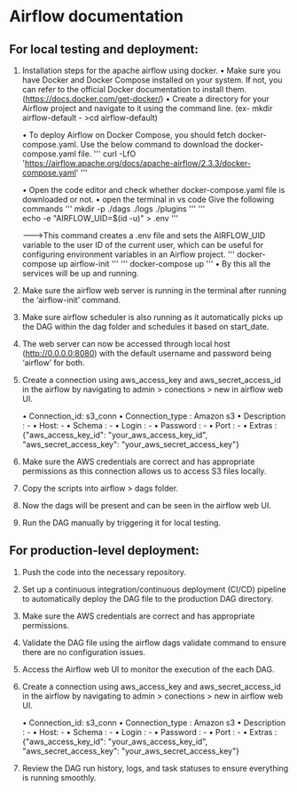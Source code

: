 # Airflow documentation

## For local testing and deployment:

1. Installation steps for the apache airflow using docker.
    • Make sure you have Docker and Docker Compose installed on your system. If not, you can refer to the official Docker documentation to install them. (https://docs.docker.com/get-docker/)
    • Create a directory for your Airflow project and navigate to it using the command line. (ex- mkdir airflow-default - >cd  airflow-default)

    • To deploy Airflow on Docker Compose, you should fetch docker-compose.yaml.
      Use the below command to download the docker-compose.yaml file.
      '''
      curl -LfO 'https://airflow.apache.org/docs/apache-airflow/2.3.3/docker-compose.yaml'
      '''
      
      
    • Open the code editor and check whether docker-compose.yaml file is downloaded or not.
    • open the terminal in vs code 
      	Give the following commands
      ''' 
      mkdir -p ./dags ./logs ./plugins
      '''
      '''			
      echo -e "AIRFLOW_UID=$(id -u)" > .env
      '''
      
      --->This command creates a .env file and sets the AIRFLOW_UID variable to the user ID of the current user, which can be useful for configuring environment variables in an Airflow project.
      '''
      docker-compose up airflow-init
      '''
      '''
      docker-compose up
      '''
    • By this all the services will be up and running.
      
2. Make sure the airflow web server is running in the terminal after running the ‘airflow-init’ command. 

3. Make sure airflow scheduler is also running as it automatically picks up the DAG within the dag folder and schedules it based on start_date.

4. The web server can now be accessed through local host (http://0.0.0.0:8080) with the default username and password being ‘airflow’ for both.

5. Create a connection using aws_access_key and aws_secret_access_id in the airflow by navigating to admin > conections > new in airflow web UI.

    • Connection_id: s3_conn
    • Connection_type : Amazon s3
    • Description : -
    • Host: -
    • Schema : -
    • Login : -
    • Password : -
    • Port : -
    • Extras : {"aws_access_key_id": "your_aws_access_key_id", "aws_secret_access_key": "your_aws_secret_access_key"}


6. Make sure the AWS credentials are correct and has appropriate permissions as this connection allows us to access S3 files locally.

7. Copy the scripts into airflow > dags folder.

8. Now the dags will be present and can be seen in the airflow web UI.

9. Run the DAG manually by triggering it for local testing.


## For production-level deployment:

1. Push the code into the necessary repository. 

2. Set up a continuous integration/continuous deployment (CI/CD) pipeline to automatically deploy the DAG file to the production DAG directory.

3. Make sure the AWS credentials are correct and has appropriate permissions.

4. Validate the DAG file using the airflow dags validate command to ensure there are no configuration issues.

5. Access the Airflow web UI to monitor the execution of the each DAG.

6. Create a connection using aws_access_key and aws_secret_access_id in the airflow by navigating to admin > conections > new in airflow web UI.

    • Connection_id: s3_conn
    • Connection_type : Amazon s3
    • Description : -
    • Host: -
    • Schema : -
    • Login : -
    • Password : -
    • Port : -
    • Extras : {"aws_access_key_id": "your_aws_access_key_id", "aws_secret_access_key": "your_aws_secret_access_key"}

7. Review the DAG run history, logs, and task statuses to ensure everything is running smoothly.

